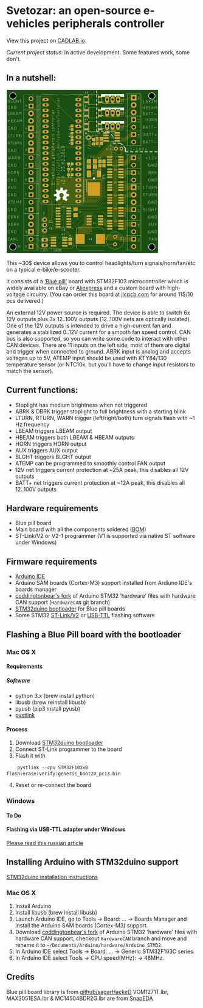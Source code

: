 # Svetozar: an open-source e-vehicles peripherals controller

View this project on [CADLAB.io](https://cadlab.io/project/1290).

_Current project status_: in active development. Some features work, some don't.

## In a nutshell:

<img src="device.png" width="400" height="429" alt="device board">

This ~30$ device allows you to control headlights/turn signals/horn/fan/etc on a typical e-bike/e-scooter.

It consists of a [‘Blue pill’](https://wiki.stm32duino.com/index.php?title=Blue_Pill) board with STM32F103 microcontroller which is widely available
on eBay or [Aliexpress](https://www.aliexpress.com/af/STM32F103C8T6.html?site=glo&origin=n&spm=2114.search0604.0.0.7f4960689ztJHF&filterCat=400103%2C200215223%2C200084026&jump=afs&groupsort=1&SearchText=STM32F103C8T6&SortType=price_asc&initiative_id=SB_20181031001708)
and a custom board with high-voltage circuitry. (You can order this board at [jlcpcb.com](https://jlcpcb.com/) for around 11$/10 pcs delivered.)

An external 12V power source is required. The device is able to switch 6x 12V outputs plus 3x 12..100V outputs
(12..100V nets are optically isolated). One of the 12V outputs is intended to drive a high-current fan and generates a stabilized 0..12V current
for a smooth fan speed control. CAN bus is also supported, so you can write some code to interact with other CAN devices.
There are 11 inputs on the left side, most of them are digital and trigger when connected to ground. ABRK input is analog and accepts voltages up to 5V,
ATEMP input should be used with KTY84/130 temperature sensor (or NTC10k, but you'll have to change input resistors to match the sensor).

## Current functions:

- Stoplight has medium brightness when not triggered
- ABRK & DBRK trigger stoplight to full brightness with a starting blink
- LTURN, RTURN, WARN trigger (left/right/both) turn signals flash with ~1 Hz frequency
- LBEAM triggers LBEAM output
- HBEAM triggers both LBEAM & HBEAM outputs
- HORN triggers HORN output
- AUX triggers AUX output
- BLGHT triggers BLGHT output
- ATEMP can be programmed to smoothly control FAN output
- 12V net triggers current protection at ~25A peak, this disables all 12V outputs 
- BATT+ net triggers current protection at ~12A peak, this disables all 12..100V outputs

## Hardware requirements

* Blue pill board
* Main board with all the components soldered ([BOM](bom.pdf))
* ST-Link/V2 or V2-1 programmer (V1 is supported via native ST software under Windows)

## Firmware requirements

* [Arduino IDE](https://www.arduino.cc/en/Main/Software)
* Arduino SAM boards (Cortex-M3) support installed from Ardiuno IDE's boards manager
* [coddingtonbear's fork](https://github.com/coddingtonbear/Arduino_STM32) of Arduino STM32 ‘hardware’ files with hardware CAN support (`HardwareCAN` git branch)
* [STM32duino bootloader](https://github.com/rogerclarkmelbourne/STM32duino-bootloader/raw/master/binaries/generic_boot20_pc13.bin) for Blue pill boards
* Some STM32 [ST-Link/V2](https://github.com/pavelrevak/pystlink) or [USB-TTL](https://www.st.com/content/st_com/en/products/development-tools/software-development-tools/stm32-software-development-tools/stm32-programmers/flasher-stm32.html) flashing software

## Flashing a Blue Pill board with the bootloader

### Mac OS X
#### Requirements
##### Software
* python 3.x (brew install python)
* libusb (brew reinstall libusb)
* pyusb (pip3 install pyusb)
* [pystlink](https://github.com/pavelrevak/pystlink)

#### Process
1. Download [STM32duino bootloader](https://github.com/rogerclarkmelbourne/STM32duino-bootloader/raw/master/binaries/generic_boot20_pc13.bin)
2. Connect ST-Link programmer to the board
3. Flash it with
```shell
    pystlink --cpu STM32F103xB flash:erase:verify:generic_boot20_pc13.bin
```
4. Reset or re-connect the board

### Windows
#### To Do

#### Flashing via USB-TTL adapter under Windows
[Please read this russian article](https://habr.com/post/395577/)

## Installing Arduino with STM32duino support
[STM32duino installation instructions](https://github.com/rogerclarkmelbourne/Arduino_STM32/wiki/Installation)

### Mac OS X
1. Install Arduino
2. Install libusb (brew install libusb)
3. Launch Arduino IDE, go to Tools -> Board: ... -> Boards Manager and install the Arduino SAM boards (Cortex-M3) support.
4. Download [coddingtonbear's fork](https://github.com/coddingtonbear/Arduino_STM32) of Arduino STM32 ‘hardware’ files
with hardware CAN support, checkout `HardwareCAN` branch and move and rename it to ```~/Documents/Arduino/hardware/Arduino_STM32```.
5. In Arduino IDE select Tools -> Board: ... -> Generic STM32F103C series.
5. In Arduino IDE select Tools -> CPU speed(MHz): -> 48MHz.

## Credits
Blue pill board library is from [github/sagarHackeD](https://github.com/sagarHackeD/STM32Bluepill_eagle)
VOM1271T.lbr, MAX3051ESA.lbr & MC14504BDR2G.lbr are from [SnapEDA](https://www.snapeda.com/)
